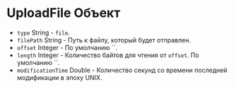 # UploadFile Объект

* `type` String - `file`.
* `filePath` String - Путь к файлу, который будет отправлен.
* `offset` Integer - По умолчанию ``.
* `length` Integer - Количество байтов для чтения от `offset`. По умолчанию ``.
* `modificationTime` Double - Количество секунд со времени последней модификации в эпоху UNIX.